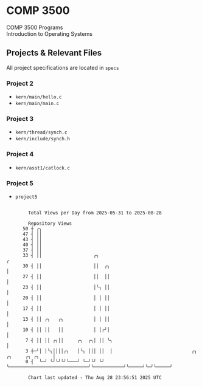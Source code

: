 # COMP 3500
COMP 3500 Programs  
Introduction to Operating Systems  
## Projects & Relevant Files
All project specifications are located in `specs`
### Project 2
- `kern/main/hello.c`
- `kern/main/main.c`
### Project 3
- `kern/thread/synch.c`
- `kern/include/synch.h`
### Project 4
- `kern/asst1/catlock.c`
### Project 5
- `project5`

```

        Total Views per Day from 2025-05-31 to 2025-08-28

        Repository Views
      50 ┼ ╭╮
      47 ┤ ││
      43 ┤ ││
      40 ┤ ││
      37 ┤ ││
      33 ┤ ││                   ╭╮                                                                ╭
      30 ┤ ││                   ││  ╭╮                                                            │
      27 ┤ ││                   ││  ││                                                            │
      23 ┤ ││                   │╰╮ ││                                                            │
      20 ┤ ││                   │ │ ││                                                            │
      17 ┤ ││                   │ │ ││                                                            │
      13 ┤ ││ ╭╮   ╭╮           │ │ ││                                                            │
      10 ┤ ││ ││   ││           │ │╭╯│                                                            │
       7 ┤ ││ ││ ╭╮││     ╭╮  ╭╮│ ││ ╰╮                                                           │
       3 ┼─╯│ │╰╮││││╭╮   │╰╮ │││ ││  │                             ╭╮           ╭╮     ╭╮ ╭╮     │
       0 ┤  ╰─╯ ╰╯╰╯╰╯╰───╯ ╰─╯╰╯ ╰╯  ╰─────────────────────────────╯╰───────────╯╰─────╯╰─╯╰─────╯

        Chart last updated - Thu Aug 28 23:56:51 2025 UTC
        
```
